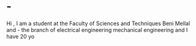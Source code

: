 # -
Hi , I am a student at the Faculty of Sciences and Techniques Beni Mellal and - the branch of electrical engineering mechanical engineering and I have 20 yo
